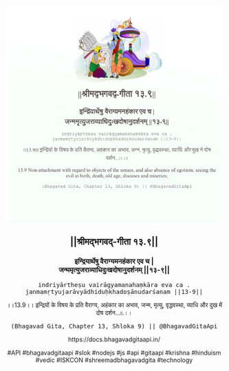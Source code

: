 <img src="../../asset/BG_13_9.png"/>
<center><h2>||श्रीमद्‍भगवद्‍-गीता १३.९||</h2>
<h3>इन्द्रियार्थेषु वैराग्यमनहंकार एव च |<br/>जन्ममृत्युजराव्याधिदुःखदोषानुदर्शनम् ||१३-९||</h3>
<pre>indriyārtheṣu vairāgyamanahaṃkāra eva ca .<br/>janmamṛtyujarāvyādhiduḥkhadoṣānudarśanam ||13-9||</pre>
<p>।।13.9।। इन्द्रियों के विषय के प्रति वैराग्य, अहंकार का अभाव, जन्म, मृत्यु, वृद्धवस्था, व्याधि और दुख में दोष दर्शन...৷৷.।।</p>
<pre>(Bhagavad Gita, Chapter 13, Shloka 9) || @BhagavadGitaApi</pre><p>https://docs.bhagavadgitaapi.in/</p><p>#API #bhagavadgitaapi #slok #nodejs #js #api #gitaapi #krishna #hinduism #vedic #ISKCON #shreemadbhagavadgita #technology</p></center>